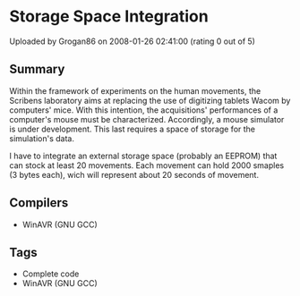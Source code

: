 # Storage Space Integration

Uploaded by Grogan86 on 2008-01-26 02:41:00 (rating 0 out of 5)

## Summary

Within the framework of experiments on the human movements, the Scribens laboratory aims at replacing the use of digitizing tablets Wacom by computers' mice. With this intention, the acquisitions' performances of a computer's mouse must be characterized. Accordingly, a mouse simulator is under development. This last requires a space of storage for the simulation's data.


I have to integrate an external storage space (probably an EEPROM) that can stock at least 20 movements. Each movement can hold 2000 smaples (3 bytes each), wich will represent about 20 seconds of movement.

## Compilers

- WinAVR (GNU GCC)

## Tags

- Complete code
- WinAVR (GNU GCC)

